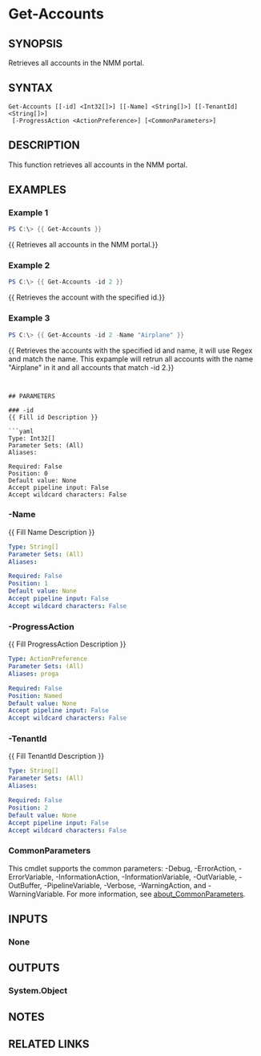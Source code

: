 ﻿---
external help file: NMM-PS-help.xml
Module Name: NMM-PS
online version:
schema: 2.0.0
---

# Get-Accounts

## SYNOPSIS
Retrieves all accounts in the NMM portal.

## SYNTAX

```
Get-Accounts [[-id] <Int32[]>] [[-Name] <String[]>] [[-TenantId] <String[]>]
 [-ProgressAction <ActionPreference>] [<CommonParameters>]
```

## DESCRIPTION
This function retrieves all accounts in the NMM portal.

## EXAMPLES

### Example 1
```powershell
PS C:\> {{ Get-Accounts }}
```

{{ Retrieves all accounts in the NMM portal.}}

### Example 2
```powershell
PS C:\> {{ Get-Accounts -id 2 }}
```

{{ Retrieves the account with the specified id.}}

### Example 3
```powershell
PS C:\> {{ Get-Accounts -id 2 -Name "Airplane" }}
```

{{ Retrieves the accounts with the specified id and name, it will use Regex and match the name. This expample will retrun all accounts with the name "Airplane" in it and all accounts that match -id 2.}} 
```


## PARAMETERS

### -id
{{ Fill id Description }}

```yaml
Type: Int32[]
Parameter Sets: (All)
Aliases:

Required: False
Position: 0
Default value: None
Accept pipeline input: False
Accept wildcard characters: False
```

### -Name
{{ Fill Name Description }}

```yaml
Type: String[]
Parameter Sets: (All)
Aliases:

Required: False
Position: 1
Default value: None
Accept pipeline input: False
Accept wildcard characters: False
```

### -ProgressAction
{{ Fill ProgressAction Description }}

```yaml
Type: ActionPreference
Parameter Sets: (All)
Aliases: proga

Required: False
Position: Named
Default value: None
Accept pipeline input: False
Accept wildcard characters: False
```

### -TenantId
{{ Fill TenantId Description }}

```yaml
Type: String[]
Parameter Sets: (All)
Aliases:

Required: False
Position: 2
Default value: None
Accept pipeline input: False
Accept wildcard characters: False
```

### CommonParameters
This cmdlet supports the common parameters: -Debug, -ErrorAction, -ErrorVariable, -InformationAction, -InformationVariable, -OutVariable, -OutBuffer, -PipelineVariable, -Verbose, -WarningAction, and -WarningVariable. For more information, see [about_CommonParameters](http://go.microsoft.com/fwlink/?LinkID=113216).

## INPUTS

### None
## OUTPUTS

### System.Object
## NOTES

## RELATED LINKS
